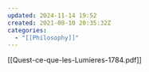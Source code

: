 ```yaml
---
updated: 2024-11-14 19:52
created: 2021-08-10 20:35:32Z
categories:
  - "[[Philosophy]]"
---
```

[[Quest-ce-que-les-Lumieres-1784.pdf]]

